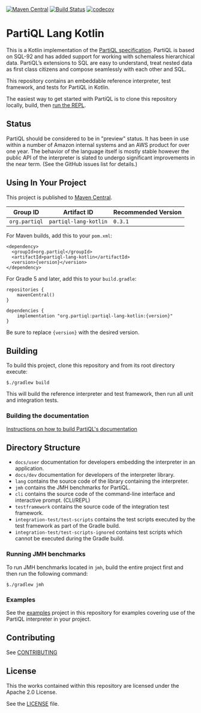 
[![Maven Central](https://maven-badges.herokuapp.com/maven-central/org.partiql/partiql-lang-kotlin/badge.svg)](https://maven-badges.herokuapp.com/maven-central/org.partiql/partiql-lang-kotlin)
[![Build Status](https://travis-ci.org/partiql/partiql-lang-kotlin.svg?branch=master)](https://travis-ci.org/partiql/partiql-lang-kotlin)
[![codecov](https://codecov.io/gh/partiql/partiql-lang-kotlin/branch/master/graph/badge.svg)](https://codecov.io/gh/partiql/partiql-lang-kotlin)



# PartiQL Lang Kotlin

This is a Kotlin implementation of the [PartiQL specification](https://partiql.org/assets/PartiQL-Specification.pdf).
PartiQL is based on SQL-92 and has added support for working with schemaless hierarchical data.
PartiQL’s extensions to SQL are easy to understand, treat nested data as first class citizens and
compose seamlessly with each other and SQL.


This repository contains an embeddable reference interpreter, test framework, and tests for PartiQL in Kotlin.

The easiest way to get started with PartiQL is to clone this repository locally, build, then
[run the REPL](./docs/user/CLI.md).

## Status

PartiQL should be considered to be in "preview" status. It has been in use within a number of Amazon internal
systems and an AWS product for over one year. The behavior of the language itself is mostly stable however
the public API of the interpreter is slated to undergo significant improvements in the near term. (See the
GitHub issues list for details.)

## Using In Your Project

This project is published to [Maven Central](https://search.maven.org/artifact/org.partiql/partiql-lang-kotlin).

| Group ID | Artifact ID | Recommended Version |
|----------|-------------|---------------------|
| `org.partiql` | `partiql-lang-kotlin` | `0.3.1`| 


For Maven builds, add this to your `pom.xml`:

```
<dependency>
  <groupId>org.partiql</groupId>
  <artifactId>partiql-lang-kotlin</artifactId>
  <version>{version}</version>
</dependency>
```

For Gradle 5 and later, add this to your `build.gradle`:

```
repositories {
    mavenCentral()
}

dependencies {
    implementation "org.partiql:partiql-lang-kotlin:{version}"
}
```

Be sure to replace `{version}` with the desired version.

## Building

To build this project, clone this repository and from its root directory execute:

```
$./gradlew build
```

This will build the reference interpreter and test framework, then run all unit and integration tests.

### Building the documentation

[Instructions on how to build PartiQL's documentation](docs/Docker/README.md)

## Directory Structure

- `docs/user` documentation for developers embedding the interpreter in an application.
- `docs/dev` documentation for developers of the interpreter library.
- `lang` contains the source code of the library containing the interpreter.
- `jmh` contains the JMH benchmarks for PartiQL.
- `cli` contains the source code of the command-line interface and interactive prompt. (CLI/REPL)
- `testframework` contains the source code of the integration test framework.
- `integration-test/test-scripts` contains the test scripts executed by the test framework as part of the
Gradle build.
- `integration-test/test-scripts-ignored` contains test scripts which cannot be executed during the Gradle build.

### Running JMH benchmarks

To run JMH benchmarks located in `jmh`, build the entire project first and then run 
the following command:

```
$./gradlew jmh
```

### Examples

See the [examples](examples) project in this repository for examples covering
use of the PartiQL interpreter in your project.

## Contributing

See [CONTRIBUTING](CONTRIBUTING.md)

## License

This the works contained within this repository are licensed under the Apache 2.0 License.

See the [LICENSE](LICENSE) file.
